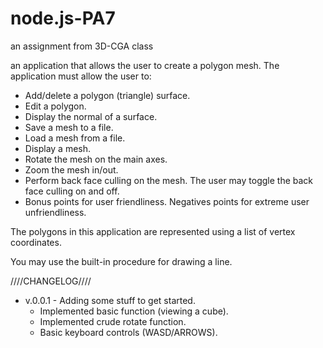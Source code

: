 # node.js-PA7
an assignment from 3D-CGA class

an application that allows the user to create a polygon mesh. The application must allow the user to:
*	Add/delete a polygon (triangle) surface.
* Edit a polygon.
*	Display the normal of a surface.
*	Save a mesh to a file.
*	Load a mesh from a file.
*	Display a mesh.
*	Rotate the mesh on the main axes.
*	Zoom the mesh in/out. 
*	Perform back face culling on the mesh. The user may toggle the back face culling on and off.
*	Bonus points for user friendliness. Negatives points for extreme user unfriendliness.

The polygons in this application are represented using a list of vertex coordinates.

You may use the built-in procedure for drawing a line.

////CHANGELOG////
- v.0.0.1 - Adding some stuff to get started.
  * Implemented basic function (viewing a cube).
  * Implemented crude rotate function.
  * Basic keyboard controls (WASD/ARROWS).
